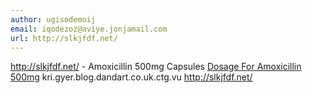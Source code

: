 ```yaml
---
author: ugisodemoij
email: iqodezoz@aviye.jonjamail.com
url: http://slkjfdf.net/
---
```


http://slkjfdf.net/ - Amoxicillin 500mg Capsules <a href="http://slkjfdf.net/">Dosage For Amoxicillin 500mg</a> kri.gyer.blog.dandart.co.uk.ctg.vu http://slkjfdf.net/